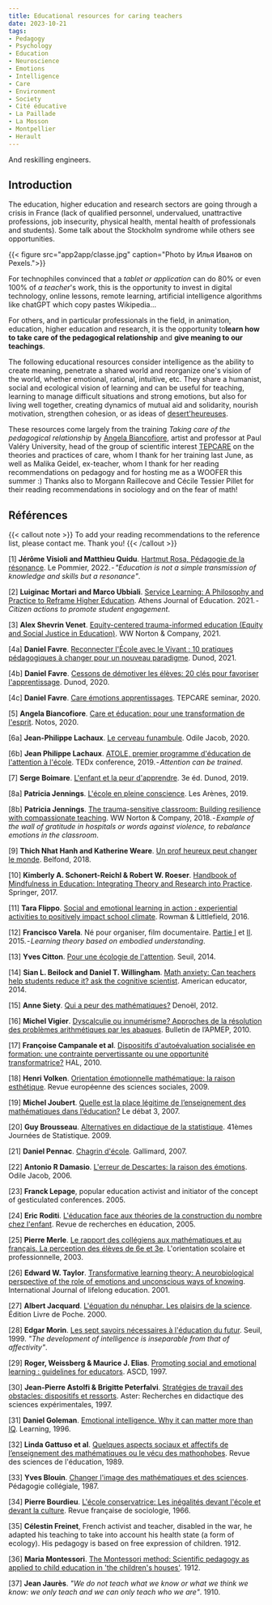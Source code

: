 ```yaml
---
title: Educational resources for caring teachers
date: 2023-10-21
tags:
- Pedagogy
- Psychology
- Education
- Neuroscience
- Emotions
- Intelligence
- Care
- Environment
- Society
- Cité éducative
- La Paillade
- La Mosson
- Montpellier
- Herault
---
```


And reskilling engineers.

<!--more-->

## Introduction

The education, higher education and research sectors are going through a crisis in France (lack of qualified personnel, undervalued, unattractive professions, job insecurity, physical health, mental health of professionals and students). Some talk about the Stockholm syndrome while others see opportunities.

{{< figure src="app2app/classe.jpg" caption="Photo by Илья Иванов on Pexels.">}}

For technophiles convinced that a <i>tablet or application</i> can do 80% or even 100% of <i>a teacher</i>'s work, this is the opportunity to invest in digital technology, online lessons, remote learning, artificial intelligence algorithms like chatGPT which copy pastes Wikipedia...

For others, and in particular professionals in the field, in animation, education, higher education and research, it is the opportunity to<b>learn how to take care of the pedagogical relationship</b> and <b>give meaning to our teachings</b>.

The following educational resources consider intelligence as the ability to create meaning, penetrate a shared world and reorganize one's vision of the world, whether emotional, rational, intuitive, etc. They share a humanist, social and ecological vision of learning and can be useful for teaching, learning to manage difficult situations and strong emotions, but also for living well together, creating dynamics of mutual aid and solidarity, nourish motivation, strengthen cohesion, or as ideas of [desert'heureuses](https://desertheureuses.noblogs.org/).

These resources come largely from the training <i>Taking care of the pedagogical relationship</i> by [Angela Biancofiore](https://www.angela-biancofiore.net/), artist and professor at Paul Valéry University, head of the group of scientific interest [TEPCARE](https://tepcare.hypotheses.org/) on the theories and practices of care, whom I thank for her training last June, as well as Malika Geidel, ex-teacher, whom I thank for her reading recommendations on pedagogy and for hosting me as a WOOFER this summer :) Thanks also to Morgann Raillecove and Cécile Tessier Pillet for their reading recommendations in sociology and on the fear of math!

## Références

{{< callout note >}}
To add your reading recommendations to the reference list, please contact me. Thank you!
{{< /callout >}}

[1] <b>Jérôme Visioli and Matthieu Quidu</b>. [Hartmut Rosa, Pédagogie de la résonance](https://www.cairn.info/revue-staps-2023-0-page-I74.htm). Le Pommier, 2022. - <i>"Education is not a simple transmission of knowledge and skills but a resonance"</i>.

[2] <b>Luiginac Mortari and Marco Ubbiali</b>. [Service Learning: A Philosophy and Practice to Reframe Higher Education](https://eric.ed.gov/?id=EJ1296984). Athens Journal of Education. 2021. - <i>Citizen actions to promote student engagement</i>.

[3] <b>Alex Shevrin Venet</b>. [Equity-centered trauma-informed education (Equity and Social Justice in Education)](https://mitpressbookstore.mit.edu/book/9781032597133). WW Norton & Company, 2021.

[4a] <b>Daniel Favre</b>. [Reconnecter l'École avec le Vivant : 10 pratiques pédagogiques à changer pour un nouveau paradigme](https://www.dunod.com/sciences-humaines-et-sociales/reconnecter-ecole-avec-vivant-10-pratiques-pedagogiques-changer-pour). Dunod, 2021. 

[4b] <b>Daniel Favre</b>. [Cessons de démotiver les élèves: 20 clés pour favoriser l'apprentissage](https://www.dunod.com/sciences-humaines-et-sociales/cessons-demotiver-eleves-20-cles-pour-favoriser-apprentissage). Dunod, 2020.

[4c] <b>Daniel Favre</b>. [Care émotions apprentissages](https://www.youtube.com/watch?v=EzBxNL50JdE&ab_channel=Th%C3%A9oriesetpratiquesduCare). TEPCARE seminar, 2020.

[5] <b>Angela Biancofiore</b>. [Care et éducation: pour une transformation de l'esprit](https://notos.numerev.com/articles/revue-5/1495-care-et-education-pour-une-transformation-de-l-esprit). Notos, 2020.

[6a] <b>Jean-Philippe Lachaux</b>. [Le cerveau funambule](https://www.odilejacob.fr/catalogue/sciences/neurosciences/cerveau-funambule_9782738132550.php). Odile Jacob, 2020.

[6b] <b>Jean Philippe Lachaux</b>. [ATOLE, premier programme d'éducation de l'attention à l'école](https://www.youtube.com/watch?v=eXVPITxda8o&ab_channel=TEDxTalks). TEDx conference, 2019. - <i>Attention can be trained</i>.

[7] <b>Serge Boimare</b>. [L'enfant et la peur d'apprendre](https://www.dunod.com/sciences-humaines-et-sociales/enfant-et-peur-d-apprendre-0). 3e éd. Dunod, 2019.

[8a] <b>Patricia Jennings</b>. [L'école en pleine conscience](https://arenes.fr/livre/lecole-en-pleine-conscience/). Les Arènes, 2019.

[8b] <b>Patricia Jennings</b>. [The trauma-sensitive classroom: Building resilience with compassionate teaching](https://eric.ed.gov/?id=EJ1218755). WW Norton & Company, 2018. - <i>Example of the wall of gratitude in hospitals or words against violence, to rebalance emotions in the classroom</i>.

[9] <b>Thich Nhat Hanh and Katherine Weare</b>. [Un prof heureux peut changer le monde](https://www.babelio.com/livres/Hanh-Un-prof-heureux-peut-changer-le-monde/1043979). Belfond, 2018.

[10] <b>Kimberly A. Schonert-Reichl & Robert W. Roeser</b>. [Handbook of Mindfulness in Education: Integrating Theory and Research into Practice](https://link.springer.com/book/10.1007/978-1-4939-3506-2). Springer, 2017.

[11] <b>Tara Flippo</b>. [Social and emotional learning in action : experiential activities to positively impact school climate](https://searchworks.stanford.edu/view/11632483). Rowman & Littlefield, 2016.

[12] <b>Francisco Varela</b>. Né pour organiser, film documentaire. [Partie I](https://www.youtube.com/watch?v=Ll6yz6sj3go&ab_channel=KevenPoulin) et [II](https://www.youtube.com/watch?v=9qIWCMssyTk&ab_channel=KevenPoulin). 2015. - <i>Learning theory based on embodied understanding</i>.

[13] <b>Yves Citton</b>. [Pour une écologie de l'attention](https://www.seuil.com/ouvrage/pour-une-ecologie-de-l-attention-yves-citton/9782021181425). Seuil, 2014.

[14] <b>Sian L. Beilock and Daniel T. Willingham</b>. [Math anxiety: Can teachers help students reduce it? ask the cognitive scientist](https://eric.ed.gov/?id=EJ1043398). American educator, 2014.

[15] <b>Anne Siety</b>. [Qui a peur des mathématiques?](https://www.livredepoche.com/livre/qui-peur-des-mathematiques-9782253166955) Denoël, 2012.

[16] <b>Michel Vigier</b>. [Dyscalculie ou innumérisme? Approches de la résolution des problèmes arithmétiques par les abaques](https://www.apmep.fr/IMG/pdf/AAA10040.pdf). Bulletin de l’APMEP, 2010.

[17] <b>Françoise Campanale et al</b>. [Dispositifs d'autoévaluation socialisée en formation: une contrainte pervertissante ou une opportunité transformatrice?](https://hal.science/hal-01172736/) HAL, 2010.

[18] <b>Henri Volken</b>. [Orientation émotionnelle mathématique: la raison esthétique](https://journals.openedition.org/ress/72). Revue européenne des sciences sociales, 2009.

[19] <b>Michel Joubert</b>. [Quelle est la place légitime de l’enseignement des mathématiques dans l’éducation?](https://www.cairn.info/revue-le-debat-2007-3-page-111.htm) Le débat 3, 2007.

[20] <b>Guy Brousseau</b>. [Alternatives en didactique de la statistique](https://inria.hal.science/inria-00386626/). 41èmes Journées de Statistique. 2009.

[21] <b>Daniel Pennac</b>. [Chagrin d'école](https://www.gallimard.fr/Catalogue/GALLIMARD/Folio/Folio/Chagrin-d-ecole). Gallimard, 2007.

[22] <b>Antonio R Damasio</b>. [L'erreur de Descartes: la raison des émotions](https://www.odilejacob.fr/catalogue/sciences/neurosciences/erreur-de-descartes_9782738124579.php). Odile Jacob, 2006.

[23] <b>Franck Lepage</b>, popular education activist and initiator of the concept of gesticulated conferences. 2005.

[24] <b>Eric Roditi</b>. [L'éducation face aux théories de la construction du nombre chez l'enfant](https://shs.hal.science/halshs-00349763/). Revue de recherches en éducation, 2005.

[25] <b>Pierre Merle</b>. [Le rapport des collégiens aux mathématiques et au français. La perception des élèves de 6e et 3e](https://journals.openedition.org/osp/2632). L'orientation scolaire et professionnelle, 2003.

[26] <b>Edward W. Taylor</b>. [Transformative learning theory: A neurobiological perspective of the role of emotions and unconscious ways of knowing](https://www.tandfonline.com/doi/abs/10.1080/02601370110036064). International Journal of lifelong education. 2001.

[27] <b>Albert Jacquard</b>. [L'équation du nénuphar. Les plaisirs de la science](https://www.livredepoche.com/livre/lequation-du-nenuphar-9782253148111). Édition Livre de Poche. 2000.

[28] <b>Edgar Morin</b>. [Les sept savoirs nécessaires à l'éducation du futur](https://unesdoc.unesco.org/ark:/48223/pf0000117740_fre). Seuil, 1999. <i>"The development of intelligence is inseparable from that of affectivity"</i>.

[29] <b>Roger, Weissberg & Maurice J. Elias</b>. [Promoting social and emotional learning : guidelines for educators](https://eric.ed.gov/?id=ED414020). ASCD, 1997.

[30] <b>Jean-Pierre Astolfi & Brigitte Peterfalvi</b>. [Stratégies de travail des obstacles: dispositifs et ressorts](https://www.persee.fr/doc/aster_0297-9373_1997_num_25_1_1110). Aster: Recherches en didactique des sciences expérimentales, 1997.

[31] <b>Daniel Goleman</b>. [Emotional intelligence. Why it can matter more than IQ](https://www.goodreads.com/book/show/26329.Emotional_Intelligence). Learning, 1996.

[32] <b>Linda Gattuso et al</b>. [Quelques aspects sociaux et affectifs de l’enseignement des mathématiques ou le vécu des mathophobes](https://www.erudit.org/en/journals/rse/1989-v15-n2-rse3552/900627ar/abstract/). Revue des sciences de l'éducation, 1989.

[33] <b>Yves Blouin</b>. [Changer l'image des mathématiques et des sciences](https://eduq.info/xmlui/bitstream/handle/11515/21406/blouin_yves_00.pdf?sequence=1). Pédagogie collégiale, 1987.

[34] <b>Pierre Bourdieu</b>. [L'école conservatrice: Les inégalités devant l'école et devant la culture](https://www.jstor.org/stable/3319132). Revue française de sociologie, 1966.

[35] <b>Célestin Freinet</b>, French activist and teacher, disabled in the war, he adapted his teaching to take into account his health state (a form of ecology). His pedagogy is based on
free expression of children. 1912.

[36] <b>Maria Montessori</b>. [The Montessori method: Scientific pedagogy as applied to child education in 'the children's houses'](https://openlibrary.org/books/OL6542070M/The_Montessori_method). 1912.

[37] <b>Jean Jaurès</b>. <i>"We do not teach what we know or what we think we know: we only teach and we can only teach who we are"</i>. 1910.